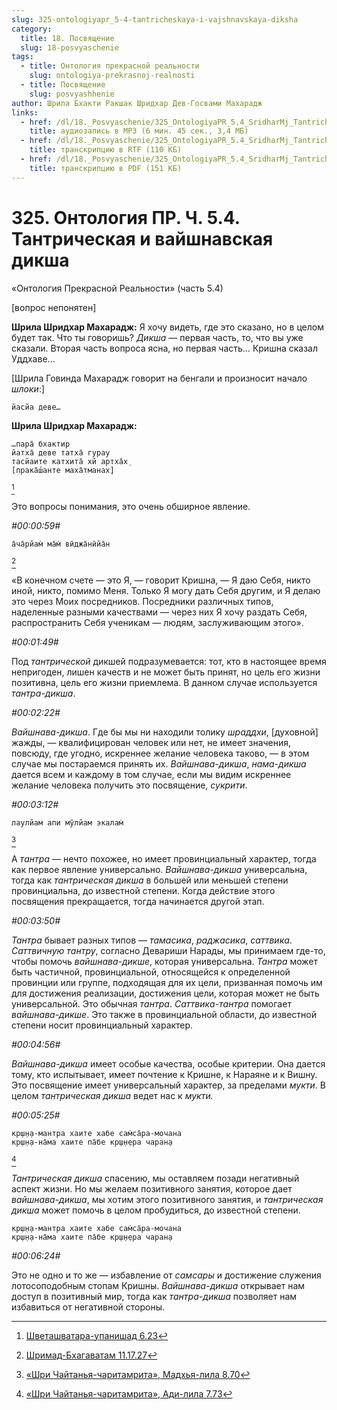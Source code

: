 ```yaml
---
slug: 325-ontologiyapr_5-4-tantricheskaya-i-vajshnavskaya-diksha
category:
  title: 18. Посвящение
  slug: 18-posvyaschenie
tags:
  - title: Онтология прекрасной реальности
    slug: ontologiya-prekrasnoj-realnosti
  - title: Посвящение
    slug: posvyashhenie
author: Шрила Бхакти Ракшак Шридхар Дев-Госвами Махарадж
links:
  - href: /dl/18._Posvyaschenie/325_OntologiyaPR_5.4_SridharMj_Tantricheskaya_i_vaishnavskaya_diksha.mp3
    title: аудиозапись в MP3 (6 мин. 45 сек., 3,4 МБ)
  - href: /dl/18._Posvyaschenie/325_OntologiyaPR_5.4_SridharMj_Tantricheskaya_i_vaishnavskaya_diksha.rtf
    title: транскрипцию в RTF (110 КБ)
  - href: /dl/18._Posvyaschenie/325_OntologiyaPR_5.4_SridharMj_Tantricheskaya_i_vaishnavskaya_diksha.pdf
    title: транскрипцию в PDF (151 КБ)
---
```


# 325.  Онтология ПР. Ч. 5.4. Тантрическая и вайшнавская дикша

«Онтология Прекрасной Реальности» (часть 5.4)

[вопрос непонятен]

**Шрила Шридхар Махарадж:** Я хочу видеть, где это сказано, но в целом будет так. Что ты говоришь? *Дикша* — первая часть, то, что вы уже сказали. Вторая часть вопроса ясна, но первая часть… Кришна сказал Уддхаве…

[Шрила Говинда Махарадж говорит на бенгали и произносит начало *шлоки*:]

    йасйа деве…

**Шрила Шридхар Махарадж:**

    …пара̄ бхактир
    йатха̄ деве татха̄ гурау
    тасйаите катхита̄ хй артха̄х̣
    [прака̄ш́анте маха̄тманах̣]
[^_ftn1]

Это вопросы понимания, это очень обширное явление.

*#00:00:59#*

    а̄ча̄рйам̇ ма̄м̇ вӣджа̄нӣйа̄н
[^_ftn2]

«В конечном счете — это Я, — говорит Кришна, — Я даю Себя, никто иной, никто, помимо Меня. Только Я могу дать Себя другим, и Я делаю это через Моих посредников. Посредники различных типов, наделенные разными качествами — через них Я хочу раздать Себя, распространить Себя ученикам — людям, заслуживающим этого».

*#00:01:49#*

Под *тантрической* дикшей подразумевается: тот, кто в настоящее время непригоден, лишен качеств и не может быть принят, но цель его жизни позитивна, цель его жизни приемлема. В данном случае используется *тантра-дикша*.

*#00:02:22#*

*Вайшнава-дикша*. Где бы мы ни находили толику *шраддхи*, [духовной] жажды, — квалифицирован человек или нет, не имеет значения, повсюду, где угодно, искреннее желание человека таково, — в этом случае мы постараемся принять их. *Вайшнава-дикша*, *нама-дикша* дается всем и каждому в том случае, если мы видим искреннее желание человека получить это посвящение, *сукрити*.

*#00:03:12#*

    лаулйам апи мӯлйам экалам̇
[^_ftn3]

А *тантра* — нечто похожее, но имеет провинциальный характер, тогда как первое явление универсально. *Вайшнава-дикша* универсальна, тогда как *тантрическая* *дикша* в большей или меньшей степени провинциальна, до известной степени. Когда действие этого посвящения прекращается, тогда начинается другой этап.

*#00:03:50#*

*Тантра* бывает разных типов — *тамасика*, *раджасика*, *саттвика*. *Саттвичную* *тантру*, согласно Девариши Нарады, мы принимаем где-то, чтобы помочь *вайшнава-дикше*, которая универсальна. *Тантра* может быть частичной, провинциальной, относящейся к определенной провинции или группе, подходящая для их цели, призванная помочь им для достижения реализации, достижения цели, которая может не быть универсальной. Это обычная *тантра*. *Саттвика-тантра* помогает *вайшнава-дикше*. Это также в провинциальной области, до известной степени носит провинциальный характер.

*#00:04:56#*

*Вайшнава-дикша* имеет особые качества, особые критерии. Она дается тому, кто испытывает, имеет почтение к Кришне, к Нараяне и к Вишну. Это посвящение имеет универсальный характер, за пределами *мукти*. В целом *тантрическая* *дикша* ведет нас к *мукти.*

*#00:05:25#*

    кр̣ш̣н̣а-мантра хаите хабе сам̇са̄ра-мочана
    кр̣ш̣н̣а-на̄ма хаите па̄бе кр̣ш̣н̣ера чаран̣а
[^_ftn4]

*Тантрическая* *дикша* спасению, мы оставляем позади негативный аспект жизни. Но мы желаем позитивного занятия, которое дает *вайшнава-дикша*, мы хотим этого позитивного занятия, и *тантрическая дикша* может помочь в целом пробудиться, до известной степени.

    кр̣ш̣н̣а-мантра хаите хабе сам̇са̄ра-мочана
    кр̣ш̣н̣а-на̄ма хаите па̄бе кр̣ш̣н̣ера чаран̣а

*#00:06:24#*

Это не одно и то же — избавление от *самсары* и достижение служения лотосоподобным стопам Кришны. *Вайшнава-дикша* открывает нам доступ в позитивный мир, тогда как *тантра-дикша* позволяет нам избавиться от негативной стороны.



[^_ftn1]: [Шветашватара-упанишад 6.23](../notes/shvetashvatara-upanishad/shvetashvatara-upanishad-6-23.md)

[^_ftn2]: [Шримад-Бхагаватам 11.17.27](../notes/shrimad-bhagavatam/shrimad-bhagavatam-11-17-27.md)

[^_ftn3]: [«Шри Чайтанья-чаритамрита», Мадхья-лила 8.70](../notes/shri-chajtanya-charitamrita-madhya-lila/shri-chajtanya-charitamrita-madhya-lila-8-70.md)

[^_ftn4]: [«Шри Чайтанья-чаритамрита», Ади-лила 7.73](../notes/shri-chajtanya-charitamrita-adi-lila/shri-chajtanya-charitamrita-adi-lila-7-73.md)
